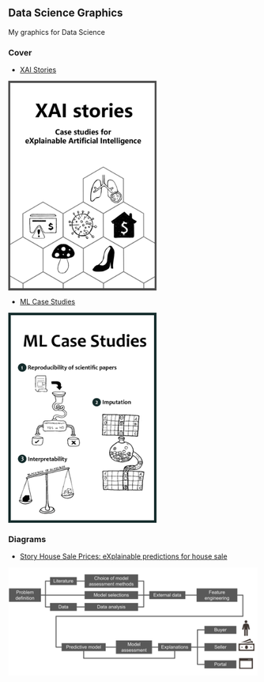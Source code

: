 ## Data Science Graphics
My graphics for Data Science


### Cover
- [XAI Stories](https://pbiecek.github.io/xai_stories/)

<img src="Graphics/Cover/cover_xai_stories.png" align="center" width="300"/>

- [ML Case Studies](https://mini-pw.github.io/2020L-WB-Book/)

<img src="Graphics/Cover/cover_WB_book.png" align="center" width="300"/>

### Diagrams
- [Story House Sale Prices: eXplainable predictions for house sale](https://pbiecek.github.io/xai_stories/story-house-sale-prices.html#fig:plan)

<img src="Graphics/Diagrams/02-plan.png" align="center" width="600"/>
